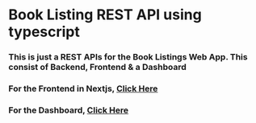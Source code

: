 # Book Listing REST API using typescript

### This is just a REST APIs for the Book Listings Web App. This consist of Backend, Frontend & a Dashboard

### For the Frontend in Nextjs, [Click Here](#)

### For the Dashboard, [Click Here](#)
